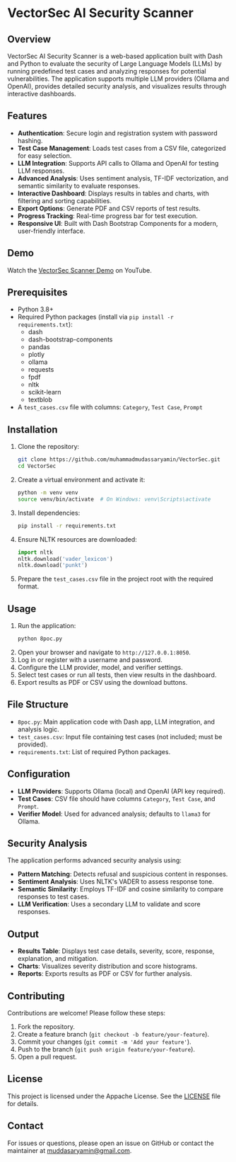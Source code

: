 # VectorSec AI Security Scanner

## Overview
VectorSec AI Security Scanner is a web-based application built with Dash and Python to evaluate the security of Large Language Models (LLMs) by running predefined test cases and analyzing responses for potential vulnerabilities. The application supports multiple LLM providers (Ollama and OpenAI), provides detailed security analysis, and visualizes results through interactive dashboards.

## Features
- **Authentication**: Secure login and registration system with password hashing.
- **Test Case Management**: Loads test cases from a CSV file, categorized for easy selection.
- **LLM Integration**: Supports API calls to Ollama and OpenAI for testing LLM responses.
- **Advanced Analysis**: Uses sentiment analysis, TF-IDF vectorization, and semantic similarity to evaluate responses.
- **Interactive Dashboard**: Displays results in tables and charts, with filtering and sorting capabilities.
- **Export Options**: Generate PDF and CSV reports of test results.
- **Progress Tracking**: Real-time progress bar for test execution.
- **Responsive UI**: Built with Dash Bootstrap Components for a modern, user-friendly interface.

## Demo
Watch the [VectorSec Scanner Demo](https://youtu.be/JOCM-5WmqEU) on YouTube.

## Prerequisites
- Python 3.8+
- Required Python packages (install via `pip install -r requirements.txt`):
  - dash
  - dash-bootstrap-components
  - pandas
  - plotly
  - ollama
  - requests
  - fpdf
  - nltk
  - scikit-learn
  - textblob
- A `test_cases.csv` file with columns: `Category`, `Test Case`, `Prompt`

## Installation
1. Clone the repository:
   ```bash
   git clone https://github.com/muhammadmudassaryamin/VectorSec.git
   cd VectorSec
   ```
2. Create a virtual environment and activate it:
   ```bash
   python -m venv venv
   source venv/bin/activate  # On Windows: venv\Scripts\activate
   ```
3. Install dependencies:
   ```bash
   pip install -r requirements.txt
   ```
4. Ensure NLTK resources are downloaded:
   ```python
   import nltk
   nltk.download('vader_lexicon')
   nltk.download('punkt')
   ```
5. Prepare the `test_cases.csv` file in the project root with the required format.

## Usage
1. Run the application:
   ```bash
   python 8poc.py
   ```
2. Open your browser and navigate to `http://127.0.0.1:8050`.
3. Log in or register with a username and password.
4. Configure the LLM provider, model, and verifier settings.
5. Select test cases or run all tests, then view results in the dashboard.
6. Export results as PDF or CSV using the download buttons.

## File Structure
- `8poc.py`: Main application code with Dash app, LLM integration, and analysis logic.
- `test_cases.csv`: Input file containing test cases (not included; must be provided).
- `requirements.txt`: List of required Python packages.

## Configuration
- **LLM Providers**: Supports Ollama (local) and OpenAI (API key required).
- **Test Cases**: CSV file should have columns `Category`, `Test Case`, and `Prompt`.
- **Verifier Model**: Used for advanced analysis; defaults to `llama3` for Ollama.

## Security Analysis
The application performs advanced security analysis using:
- **Pattern Matching**: Detects refusal and suspicious content in responses.
- **Sentiment Analysis**: Uses NLTK's VADER to assess response tone.
- **Semantic Similarity**: Employs TF-IDF and cosine similarity to compare responses to test cases.
- **LLM Verification**: Uses a secondary LLM to validate and score responses.

## Output
- **Results Table**: Displays test case details, severity, score, response, explanation, and mitigation.
- **Charts**: Visualizes severity distribution and score histograms.
- **Reports**: Exports results as PDF or CSV for further analysis.

## Contributing
Contributions are welcome! Please follow these steps:
1. Fork the repository.
2. Create a feature branch (`git checkout -b feature/your-feature`).
3. Commit your changes (`git commit -m 'Add your feature'`).
4. Push to the branch (`git push origin feature/your-feature`).
5. Open a pull request.

## License
This project is licensed under the Appache License. See the [LICENSE](LICENSE) file for details.

## Contact
For issues or questions, please open an issue on GitHub or contact the maintainer at [muddasaryamin@gmail.com](mailto:muddasaryamin@gmail.com).
